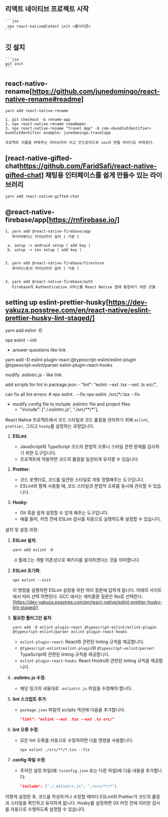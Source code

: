 ## 리액트 네이티브 프로젝트 시작

    ```jsx
     npx react-native@latest init <폴더이른>
    ```

## 깃 설치

    ```jsx
    git init
    ```

## react-native-rename[https://github.com/junedomingo/react-native-rename#readme]

```
yarn add react-native-rename

1. git checkout -b rename-app
2. npx react-native-rename <newName>
3. npx react-native-rename "Travel App" -b com.<bundleIdentifier>
bundleIdentifier example: junedomingo.travelapp

프로젝트 이름을 바꿔주는 라이브러리 이고 안드로이드와 ios의 번들 아이디도 바꿔준다.

```

## [react-native-gifted-chat[](https://github.com/GCC-Group/gcc-chat-app#react-native-gifted-chathttpsgithubcomfaridsafireact-native-gifted-chat)https://github.com/FaridSafi/react-native-gifted-chat] 채팅용 인터페이스를 쉽게 만들수 있는 라이브러리

```
yarn add react-native-gifted-chat

```

## @react-native-firebase/app[https://rnfirebase.io/]

```
1. yarn add @react-native-firebase/app
   파이어베이스 라이브러리 설치 ( 기본 )

 a. setup -> android setup ( add key )
 b. setup -> ios setup ( add key )


2. yarn add @react-native-firebase/firestore
   파이어스토어 라이브러리 설치 ( 기본 )


3. yarn add @react-native-firebase/auth
   Firebase의 Authentication 서비스를 React Native 앱에 통합하기 위한 모듈

```

## setting up eslint-prettier-husky[https://dev-yakuza.posstree.com/en/react-native/eslint-prettier-husky-lint-staged/]

yarn add eslint -D

npx eslint --init

- answer questions like link

yarn add -D eslint-plugin-react @typescript-eslint/eslint-plugin @typescript-eslint/parser eslint-plugin-react-hooks

modify .eslintrc.js - like link

add scripts for lint in package.json - "lint": "eslint --ext .tsx --ext .ts src/",

can fix all lint errors: # npx eslint . --fix
npx eslint ./src/\*_/_.tsx --fix

- modify config file to include .eslintrc file and project files
  - "include": ["./.eslintrc.js", "./src/**/*"],

React Native 프로젝트에서 코드 스타일과 코드 품질을 관리하기 위해 `eslint`, `prettier`, 그리고 `husky`를 설정하는 과정입니다.

1. **ESLint**:

   - JavaScript와 TypeScript 코드의 문법적 오류나 스타일 관련 문제를 검사하기 위한 도구입니다.
   - 프로젝트에 적용하면 코드의 품질을 일관되게 유지할 수 있습니다.

2. **Prettier**:

   - 코드 포맷터로, 코드를 일관된 스타일로 자동 정렬해주는 도구입니다.
   - ESLint와 함께 사용될 때, 코드 스타일과 문법적 오류를 동시에 관리할 수 있습니다.

3. **Husky**:
   - Git 훅을 쉽게 설정할 수 있게 해주는 도구입니다.
   - 예를 들어, 커밋 전에 ESLint 검사를 자동으로 실행하도록 설정할 수 있습니다.

설치 및 설정 과정:

1. **ESLint 설치**:

   ```
   yarn add eslint -D
   ```

   `-D` 플래그는 개발 의존성으로 패키지를 설치하겠다는 것을 의미합니다.

2. **ESLint 초기화**:

   ```
   npx eslint --init
   ```

   이 명령을 실행하면 ESLint 설정을 위한 여러 질문에 답하게 됩니다.
   아래의 사이트에서 따라 선택 하면된다. GCC 에서는 세미콜론 질문은 No로 선택한다.  
   [https://dev-yakuza.posstree.com/en/react-native/eslint-prettier-husky-lint-staged/]

3. **필요한 플러그인 설치**:

   ```
   yarn add -D eslint-plugin-react @typescript-eslint/eslint-plugin @typescript-eslint/parser eslint-plugin-react-hooks
   ```

   - `eslint-plugin-react`: React와 관련된 linting 규칙을 제공합니다.
   - `@typescript-eslint/eslint-plugin`와 `@typescript-eslint/parser`: TypeScript와 관련된 linting 규칙을 제공합니다.
   - `eslint-plugin-react-hooks`: React Hooks와 관련된 linting 규칙을 제공합니다.

4. **.eslintrc.js 수정**:

   - 해당 링크의 내용대로 `.eslintrc.js` 파일을 수정해야 합니다.

5. **lint 스크립트 추가**:

   - `package.json` 파일의 scripts 섹션에 다음을 추가합니다:
     ```json
     "lint": "eslint --ext .tsx --ext .ts src/"
     ```

6. **lint 오류 수정**:

   - 모든 lint 오류를 자동으로 수정하려면 다음 명령을 사용합니다:
     ```
     npx eslint ./src/**/*.tsx --fix
     ```

7. **config 파일 수정**:
   - 주어진 설정 파일(예: `tsconfig.json` 또는 다른 파일)에 다음 내용을 추가합니다:
     ```json
     "include": ["./.eslintrc.js", "./src/**/*"]
     ```

이렇게 설정한 후, 코드를 작성하거나 수정할 때마다 ESLint와 Prettier가 코드의 품질과 스타일을 확인하고 유지하게 됩니다. Husky를 설정하면 Git 커밋 전에 이러한 검사를 자동으로 수행하도록 설정할 수 있습니다.
